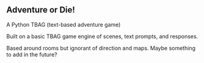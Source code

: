 ## Adventure or Die!

A Python TBAG (text-based adventure game)

Built on a basic TBAG game engine of scenes, text prompts, and responses.

Based around rooms but ignorant of direction and maps. Maybe something to add in the future?
